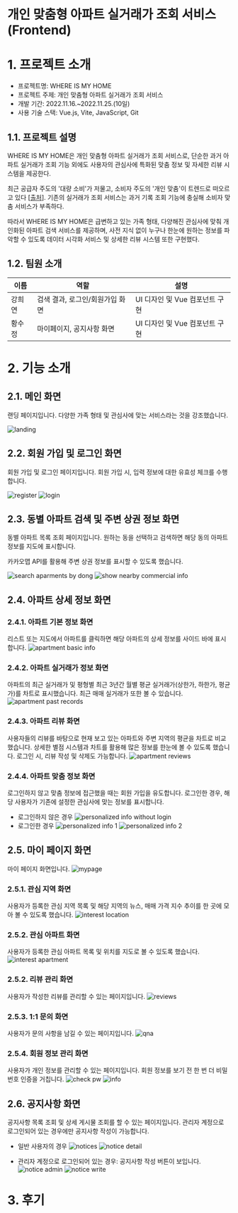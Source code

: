 # 개인 맞춤형 아파트 실거래가 조회 서비스 (Frontend)

# 1. 프로젝트 소개

- 프로젝트명: WHERE IS MY HOME
- 프로젝트 주제: 개인 맞춤형 아파트 실거래가 조회 서비스
- 개발 기간: 2022.11.16.~2022.11.25.(10일)
- 사용 기술 스택: Vue.js, Vite, JavaScript, Git

## 1.1. 프로젝트 설명

WHERE IS MY HOME은 개인 맞춤형 아파트 실거래가 조회 서비스로, 단순한 과거 아파트 실거래가 조회 기능 외에도 사용자의 관심사에 특화된 맞춤 정보 및 자세한 리뷰 시스템을 제공한다.

최근 공급자 주도의 '대량 소비'가 저물고, 소비자 주도의 '개인 맞춤'이 트렌드로 떠오르고 있다 [[출처](https://blog.logi-spot.com/%EB%AC%BC%EB%A5%98-%EC%97%B0%EA%B5%AC%EC%86%8C-%E2%91%A6-mz-%EC%82%AC%EB%A1%9C%EC%9E%A1%EC%9C%BC%EB%A0%A4%EB%A9%B4-%EA%B0%9C%EC%9D%B8%EB%A7%9E%EC%B6%A4%ED%95%98%EB%9D%BC/)]. 기존의 실거래가 조회 서비스는 과거 기록 조회 기능에 충실해 소비자 맞춤 서비스가 부족하다.

따라서 WHERE IS MY HOME은 급변하고 있는 가족 형태, 다양해진 관심사에 맞춰 개인화된 아파트 검색 서비스를 제공하며, 사전 지식 없이 누구나 한눈에 원하는 정보를 파악할 수 있도록 데이터 시각화 서비스 및 상세한 리뷰 시스템 또한 구현했다.

## 1.2. 팀원 소개

| 이름   | 역할                            | 설명                           |
| ------ | ------------------------------- | ------------------------------ |
| 강희연 | 검색 결과, 로그인/회원가입 화면 | UI 디자인 및 Vue 컴포넌트 구현 |
| 황수정 | 마이페이지, 공지사항 화면       | UI 디자인 및 Vue 컴포넌트 구현 |

# 2. 기능 소개

## 2.1. 메인 화면

랜딩 페이지입니다. 다양한 가족 형태 및 관심사에 맞는 서비스라는 것을 강조했습니다.

![landing](/resources/images/landing-page.gif)

## 2.2. 회원 가입 및 로그인 화면

회원 가입 및 로그인 페이지입니다.
회원 가입 시, 입력 정보에 대한 유효성 체크를 수행합니다.

![register](/resources/images/register.png)
![login](/resources/images/login.JPG)

## 2.3. 동별 아파트 검색 및 주변 상권 정보 화면

동별 아파트 목록 조회 페이지입니다. 원하는 동을 선택하고 검색하면 해당 동의 아파트 정보를 지도에 표시합니다.

카카오맵 API를 활용해 주변 상권 정보를 표시할 수 있도록 했습니다.

![search aparments by dong](/resources/images/search-apt-list.JPG)
![show nearby commercial info](/resources/images/search-apt-nearby.png)

## 2.4. 아파트 상세 정보 화면

### 2.4.1. 아파트 기본 정보 화면

리스트 또는 지도에서 아파트를 클릭하면 해당 아파트의 상세 정보를 사이드 바에 표시합니다.
![apartment basic info](/resources/images/search-apt-detail-basic.JPG)

### 2.4.2. 아파트 실거래가 정보 화면

아파트의 최근 실거래가 및 평형별 최근 3년간 월별 평균 실거래가(상한가, 하한가, 평균가)를 차트로 표시했습니다. 최근 매매 실거래가 또한 볼 수 있습니다.
![apartment past records](/resources/images/search-apt-detail-records.gif)

### 2.4.3. 아파트 리뷰 화면

사용자들의 리뷰를 바탕으로 현재 보고 있는 아파트와 주변 지역의 평균을 차트로 비교했습니다. 상세한 별점 시스템과 차트를 활용해 많은 정보를 한눈에 볼 수 있도록 했습니다.
로그인 시, 리뷰 작성 및 삭제도 가능합니다.
![apartment reviews](/resources/images/search-apt-detail-reviews.gif)

### 2.4.4. 아파트 맞춤 정보 화면

로그인하지 않고 맞춤 정보에 접근했을 때는 회원 가입을 유도합니다. 로그인한 경우, 해당 사용자가 기존에 설정한 관심사에 맞는 정보를 표시합니다.

- 로그인하지 않은 경우
  ![personalized info without login](/resources/images/search-apt-detail-interest-no-login.JPG)
- 로그인한 경우
  ![personalized info 1](/resources/images/search-apt-detail-interest-login.JPG)
  ![personalized info 2](/resources/images/search-apt-detail-interest-login-2.JPG)

## 2.5. 마이 페이지 화면

마이 페이지 화면입니다.
![mypage](/resources/images/mypage.JPG)

### 2.5.1. 관심 지역 화면

사용자가 등록한 관심 지역 목록 및 해당 지역의 뉴스, 매매 가격 지수 추이를 한 곳에 모아 볼 수 있도록 했습니다.
![interest location](/resources/images/mypage-fav-loc.gif)

### 2.5.2. 관심 아파트 화면

사용자가 등록한 관심 아파트 목록 및 위치를 지도로 볼 수 있도록 했습니다.
![interest apartment](/resources/images/mypage-fav-apt.png)

### 2.5.2. 리뷰 관리 화면

사용자가 작성한 리뷰를 관리할 수 있는 페이지입니다.
![reviews](/resources/images/mypage-reviews.png)

### 2.5.3. 1:1 문의 화면

사용자가 문의 사항을 남길 수 있는 페이지입니다.
![qna](/resources/images/mypage-qna.png)

### 2.5.4. 회원 정보 관리 화면

사용자가 개인 정보를 관리할 수 있는 페이지입니다.
회원 정보를 보기 전 한 번 더 비밀번호 인증을 거칩니다.
![check pw](/resources/images/mypage-info-checkpw.png)
![info](/resources/images/mypage-info.png)

## 2.6. 공지사항 화면

공지사항 목록 조회 및 상세 게시물 조회를 할 수 있는 페이지입니다. 관리자 계정으로 로그인되어 있는 경우에만 공지사항 작성이 가능합니다.

- 일반 사용자의 경우
  ![notices](/resources/images/notice-list.JPG)
  ![notice detail](/resources/images/notice-detail.JPG)

- 관리자 계정으로 로그인되어 있는 경우: 공지사항 작성 버튼이 보입니다.
  ![notice admin](/resources/images/notice-admin.JPG)
  ![notice write](/resources/images/notice-write.JPG)

# 3. 후기
